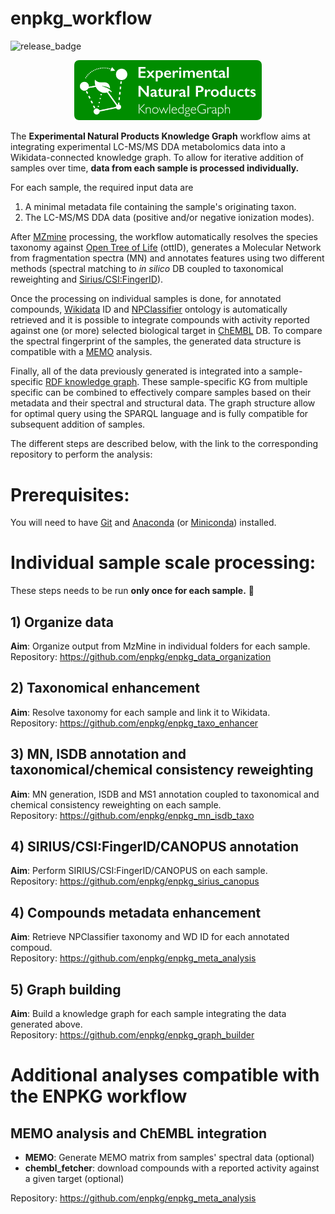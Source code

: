 # enpkg_workflow

![release_badge](https://img.shields.io/github/v/release/enpkg/enpkg_workflow)

<p align="center">
 <img src="https://github.com/enpkg/enpkg_workflow/blob/main/logo/enpkg_logo_full.png" width="300">
</p>

The **Experimental Natural Products Knowledge Graph** workflow aims at integrating experimental LC-MS/MS DDA metabolomics data into a Wikidata-connected knowledge graph. To allow for iterative addition of samples over time, **data from each sample is processed individually.**

For each sample, the required input data are 
1) A minimal metadata file containing the sample's originating taxon.
2) The LC-MS/MS DDA data (positive and/or negative ionization modes). 
 
After [MZmine](http://mzmine.github.io/) processing, the workflow automatically resolves the species taxonomy against [Open Tree of Life](https://tree.opentreeoflife.org/about/taxonomy-version/ott3.5) (ottID), generates a Molecular Network from fragmentation spectra (MN) and annotates features using two different methods (spectral matching to *in silico* DB coupled to taxonomical reweighting and [Sirius/CSI:FingerID](https://bio.informatik.uni-jena.de/software/sirius/)). 

Once the processing on individual samples is done, for annotated compounds, [Wikidata](https://www.wikidata.org/wiki/Wikidata:Main_Page) ID and [NPClassifier](https://npclassifier.ucsd.edu/) ontology is automatically retrieved and it is possible to integrate compounds with activity reported against one (or more) selected biological target in [ChEMBL](https://www.ebi.ac.uk/chembl/) DB. 
To compare the spectral fingerprint of the samples, the generated data structure is compatible with a [MEMO](https://github.com/mandelbrot-project/memo) analysis.  

Finally, all of the data previously generated is integrated into a sample-specific [RDF knowledge graph](https://www.ontotext.com/knowledgehub/fundamentals/what-is-a-knowledge-graph/). These sample-specific KG from multiple specific can be combined to effectively compare samples based on their metadata and their spectral and structural data. The graph structure allow for optimal query using the SPARQL language and is fully compatible for subsequent addition of samples.

The different steps are described below, with the link to the corresponding repository to perform the analysis:

# Prerequisites:
You will need to have [Git](https://github.com/git-guides/install-git) and [Anaconda](https://docs.anaconda.com/free/anaconda/install/index.html) (or [Miniconda](https://docs.conda.io/en/latest/miniconda.html)) installed.

# Individual sample scale processing:
These steps needs to be run **only once for each sample.** 🚀

## 1) Organize data
**Aim**: Organize output from MzMine in individual folders for each sample.  
Repository: https://github.com/enpkg/enpkg_data_organization

## 2) Taxonomical enhancement
**Aim**: Resolve taxonomy for each sample and link it to Wikidata.  
Repository: https://github.com/enpkg/enpkg_taxo_enhancer

## 3) MN, ISDB annotation and taxonomical/chemical consistency reweighting
**Aim**: MN generation, ISDB and MS1 annotation coupled to taxonomical and chemical consistency reweighting on each sample.  
Repository: https://github.com/enpkg/enpkg_mn_isdb_taxo

## 4) SIRIUS/CSI:FingerID/CANOPUS annotation
**Aim**: Perform SIRIUS/CSI:FingerID/CANOPUS on each sample.  
Repository: https://github.com/enpkg/enpkg_sirius_canopus

## 4) Compounds metadata enhancement
**Aim**: Retrieve NPClassifier taxonomy and WD ID for each annotated compoud.  
Repository: https://github.com/enpkg/enpkg_meta_analysis

## 5) Graph building
**Aim**: Build a knowledge graph for each sample integrating the data generated above.   
Repository: https://github.com/enpkg/enpkg_graph_builder

# Additional analyses compatible with the ENPKG workflow
## MEMO analysis and ChEMBL integration
- **MEMO**: Generate MEMO matrix from samples' spectral data (optional)
- **chembl_fetcher**: download compounds with a reported activity against a given target (optional)  

Repository: https://github.com/enpkg/enpkg_meta_analysis
